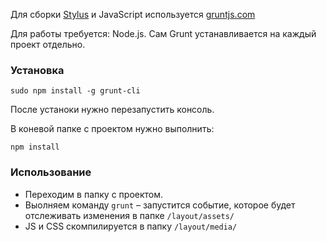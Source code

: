 Для сборки [Stylus][1] и JavaScript используется [gruntjs.com][2]

Для работы требуется: Node.js. 
Сам Grunt устанавливается на каждый проект отдельно.


### Установка

    sudo npm install -g grunt-cli

После устаноки нужно перезапустить консоль.

В коневой папке с проектом нужно выполнить:

    npm install



### Использование

* Переходим в папку с проектом.
* Выолняем команду `grunt` – запустится событие, которое будет отслеживать изменения в папке `/layout/assets/`
* JS и CSS скомпилируется в папку `/layout/media/`


[1]: http://learnboost.github.io/stylus/
[2]: http://gruntjs.com